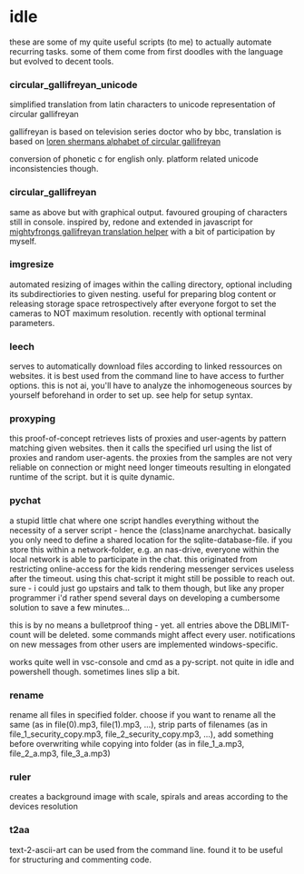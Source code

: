 # idle

these are some of my quite useful scripts (to me) to actually automate recurring tasks.
some of them come from first doodles with the language but evolved to decent tools.

### circular_gallifreyan_unicode
simplified translation from latin characters to unicode representation of circular gallifreyan

gallifreyan is based on television series doctor who by bbc, translation is based on [loren shermans alphabet of circular gallifreyan](http://shermansplanet.com/gallifreyan/guide.pdf)

conversion of phonetic c for english only. platform related unicode inconsistencies though.

### circular_gallifreyan
same as above but with graphical output. favoured grouping of characters still in console. inspired by, redone and extended in javascript for [mightyfrongs gallifreyan translation helper](https://github.com/Mightyfrong/gallifreyan-translation-helper) with a bit of participation by myself.

### imgresize
automated resizing of images within the calling directory, optional including its subdirectiories to given nesting. useful for preparing blog content or releasing storage space retrospectively after everyone forgot to set the cameras to NOT maximum resolution. recently with optional terminal parameters.

### leech
serves to automatically download files according to linked ressources on websites. it is best used from the command line to have access to further options. this is not ai, you'll have to analyze the inhomogeneous sources by yourself beforehand in order to set up. see help for setup syntax.

### proxyping
this proof-of-concept retrieves lists of proxies and user-agents by pattern matching given websites. then it calls the specified url using the list of proxies and random user-agents. the proxies from the samples are not very reliable on connection or might need longer timeouts resulting in elongated runtime of the script. but it is quite dynamic.

### pychat
a stupid little chat where one script handles everything without the necessity of a server script - hence the (class)name anarchychat. basically you only need to define a shared location for the sqlite-database-file. if you store this within a network-folder, e.g. an nas-drive, everyone within the local network is able to participate in the chat. this originated from restricting online-access for the kids rendering messenger services useless after the timeout. using this chat-script it might still be possible to reach out. sure - i could just go upstairs and talk to them though, but like any proper programmer i'd rather spend several days on developing a cumbersome solution to save a few minutes...

this is by no means a bulletproof thing - yet. all entries above the DBLIMIT-count will be deleted. some commands might affect every user. notifications on new messages from other users are implemented windows-specific.

works quite well in vsc-console and cmd as a py-script. not quite in idle and powershell though. sometimes lines slip a bit.

### rename
rename all files in specified folder. choose if you want to rename all the same (as in file(0).mp3, file(1).mp3, ...), strip parts of filenames (as in file_1_security_copy.mp3, file_2_security_copy.mp3, ...), add something before overwriting while copying into folder (as in file_1_a.mp3, file_2_a.mp3, file_3_a.mp3)

### ruler
creates a background image with scale, spirals and areas according to the devices resolution

### t2aa
text-2-ascii-art can be used from the command line. found it to be useful for structuring and commenting code.